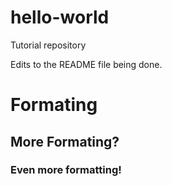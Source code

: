 # hello-world
Tutorial repository

Edits to the README file being done.

# Formating
## More Formating?
### Even more formatting!

